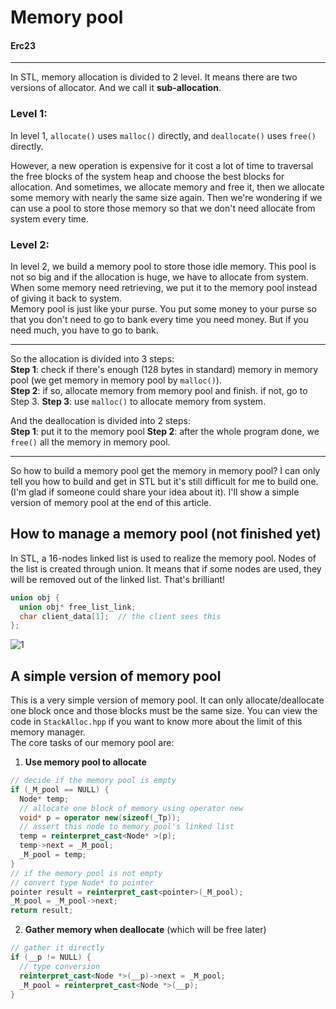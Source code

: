 # Memory pool
#### Erc23

---
In STL, memory allocation is divided to 2 level. It means there are two versions of allocator. And we call it **sub-allocation**.

### Level 1:  
In level 1, `allocate()` uses `malloc()` directly, and `deallocate()` uses `free()` directly.  

However, a new operation is expensive for it cost a lot of time to traversal the free blocks of the system heap and choose the best blocks for allocation. And sometimes, we allocate memory and free it, then we allocate some memory with nearly the same size again. Then we're wondering if we can use a pool to store those memory so that we don't need allocate from system every time.  

### Level 2:
In level 2, we build a memory pool to store those idle memory. This pool is not so big and if the allocation is huge, we have to allocate from system. When some memory need retrieving, we put it to the memory pool instead of giving it back to system.  
Memory pool is just like your purse. You put some money to your purse so that you don't need to go to bank every time you need money. But if you need much, you have to go to bank.  

---

So the allocation is divided into 3 steps:  
**Step 1**: check if there's enough (128 bytes in standard) memory in memory pool (we get memory in memory pool by `malloc()`).  
**Step 2**: if so, allocate memory from memory pool and finish. if not, go to Step 3.
**Step 3**: use `malloc()` to allocate memory from system.

And the deallocation is divided into 2 steps:  
**Step 1**: put it to the memory pool
**Step 2**: after the whole program done, we `free()` all the memory in memory pool.

---

So how to build a memory pool get the memory in memory pool? I can only tell you how to build and get in STL but it's still difficult for me to build one. (I'm glad if someone could share your idea about it). I'll show a simple version of memory pool at the end of this article.

## How to manage a memory pool (not finished yet)
In STL, a 16-nodes linked list is used to realize the memory pool. Nodes of the list is created through union. It means that if some nodes are used, they will be removed out of the linked list. That's brilliant!
```cpp
union obj {
  union obj* free_list_link;
  char client_data[1];  // the client sees this
};
```
![1](http://img.blog.csdn.net/20150323150345420?watermark/2/text/aHR0cDovL2Jsb2cuY3Nkbi5uZXQvdTAxMzA3NDQ2NQ==/font/5a6L5L2T/fontsize/400/fill/I0JBQkFCMA==/dissolve/70/gravity/Center)  

## A simple version of memory pool
This is a very simple version of memory pool. It can only allocate/deallocate one block once and those blocks must be the same size. You can view the code in `StackAlloc.hpp` if you want to know more about the limit of this memory manager.  
The core tasks of our memory pool are:  
1. **Use memory pool to allocate**
```cpp
// decide if the memory pool is empty
if (_M_pool == NULL) {
  Node* temp;
  // allocate one block of memory using operator new
  void* p = operator new(sizeof(_Tp));
  // assert this node to memory pool's linked list
  temp = reinterpret_cast<Node* >(p);
  temp->next = _M_pool;
  _M_pool = temp;
}
// if the memory pool is not empty
// convert type Node* to pointer
pointer result = reinterpret_cast<pointer>(_M_pool);
_M_pool = _M_pool->next;
return result;
```

2. **Gather memory when deallocate** (which will be free later)  
```cpp
// gather it directly
if (__p != NULL) {
  // type conversion
  reinterpret_cast<Node *>(__p)->next = _M_pool;
  _M_pool = reinterpret_cast<Node *>(__p);
}
```
